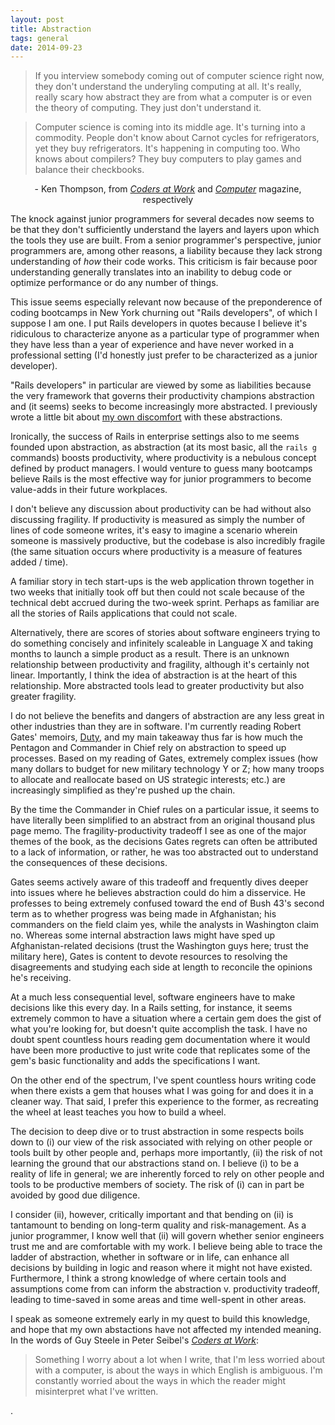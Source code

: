 ```yaml
---
layout: post
title: Abstraction
tags: general
date: 2014-09-23
---
```


<blockquote> If you interview somebody coming out of computer science right now, they don't understand the underyling computing at all. It's really, really scary how abstract they are from what a computer is or even the theory of computing. They just don't understand it. </blockquote>

<blockquote>Computer science is coming into its middle age. It's turning into a commodity. People don't know about Carnot cycles for refrigerators, yet they buy refrigerators. It's happening in computing too. Who knows about compilers? They buy computers to play games and balance their checkbooks. </blockquote> 

<center> - Ken Thompson, from <a href="http://www.amazon.com/Coders-Work-Reflections-Craft-Programming/dp/1430219483" target="_blank"><i>Coders at Work</i></a> and <a href="http://genius.cat-v.org/ken-thompson/interviews/unix-and-beyond" target="_blank"><i>Computer</i></a> magazine, respectively </center>

The knock against junior programmers for several decades now seems to be that they don't sufficiently understand the layers and layers upon which the tools they use are built. From a senior programmer's perspective, junior programmers are, among other reasons, a liability because they lack strong understanding of <i>how</i> their code works. This criticism is fair because poor understanding generally translates into an inability to debug code or optimize performance or do any number of things. 

This issue seems especially relevant now because of the preponderence of coding bootcamps in New York churning out "Rails developers", of which I suppose I am one. I put Rails developers in quotes because I believe it's ridiculous to characterize anyone as a particular type of programmer when they have less than a year of experience and have never worked in a professional setting (I'd honestly just prefer to be characterized as a junior developer). 

"Rails developers" in particular are viewed by some as liabilities because the very framework that governs their productivity champions abstraction and (it seems) seeks to become increasingly more abstracted. I previously wrote a little bit about <a href="http://benbrostoff.github.io/2014/05/28/magiccurtain/" target="_blank"> my own discomfort</a> with these abstractions. 

Ironically, the success of Rails in enterprise settings also to me seems founded upon abstraction, as abstraction (at its most basic, all the `rails g` commands) boosts productivity, where productivity is a nebulous concept defined by product managers. I would venture to guess many bootcamps believe Rails is the most effective way for junior programmers to become value-adds in their future workplaces.

I don't believe any discussion about productivity can be had without also discussing fragility. If productivity is measured as simply the number of lines of code someone writes, it's easy to imagine a scenario wherein someone is massively productive, but the codebase is also incredibly fragile (the same situation occurs where productivity is a measure of features added / time). 

A familiar story in tech start-ups is the web application thrown together in two weeks that initially took off but then could not scale because of the technical debt accrued during the two-week sprint. Perhaps as familiar are all the stories of Rails applications that could not scale. 

Alternatively, there are scores of stories about software engineers trying to do something concisely and infinitely scaleable in Language X and taking months to launch a simple product as a result. There is an unknown relationship between productivity and fragility, although it's certainly not linear. Importantly, I think the idea of abstraction is at the heart of this relationship. More abstracted tools lead to greater productivity but also greater fragility.

I do not believe the benefits and dangers of abstraction are any less great in other industries than they are in software. I'm currently reading Robert Gates' memoirs, <a href="http://www.amazon.com/Duty-Memoirs-Secretary-at-War/dp/0307959473" target="_blank">Duty</a>, and my main takeaway thus far is how much the Pentagon and Commander in Chief rely on abstraction to speed up processes. Based on my reading of Gates, extremely complex issues (how many dollars to budget for new military technology Y or Z; how many troops to allocate and reallocate based on US strategic interests; etc.) are increasingly simplified as they're pushed up the chain. 

By the time the Commander in Chief rules on a particular issue, it seems to have literally been simplified to an abstract from an original thousand plus page memo. The fragility-productivity tradeoff I see as one of the major themes of the book, as the decisions Gates regrets can often be attributed to a lack of information, or rather, he was too abstracted out to understand the consequences of these decisions.

Gates seems actively aware of this tradeoff and frequently dives deeper into issues where he believes abstraction could do him a disservice. He professes to being extremely confused toward the end of Bush 43's second term as to whether progress was being made in Afghanistan; his commanders on the field claim yes, while the analysts in Washington claim no. Whereas some internal abstraction laws might have sped up Afghanistan-related decisions (trust the Washington guys here; trust the military here), Gates is content to devote resources to resolving the disagreements and studying each side at length to reconcile the opinions he's receiving.

At a much less consequential level, software engineers have to make decisions like this every day. In a Rails setting, for instance, it seems extremely common to have a situation where a certain gem does the gist of what you're looking for, but doesn't quite accomplish the task. I have no doubt spent countless hours reading gem documentation where it would have been more productive to just write code that replicates some of the gem's basic functionality and adds the specifications I want. 

On the other end of the spectrum, I've spent countless hours writing code when there exists a gem that houses what I was going for and does it in a cleaner way. That said, I prefer this experience to the former, as recreating the wheel at least teaches you how to build a wheel.

The decision to deep dive or to trust abstraction in some respects boils down to (i) our view of the risk associated with relying on other people or tools built by other people and, perhaps more importantly, (ii) the risk of not learning the ground that our abstractions stand on. I believe (i) to be a reality of life in general; we are inherently forced to rely on other people and tools to be productive members of society. The risk of (i) can in part be avoided by good due diligence.

I consider (ii), however, critically important and that bending on (ii) is tantamount to bending on long-term quality and risk-management. As a junior programmer, I know well that (ii) will govern whether senior engineers trust me and are comfortable with my work. I believe being able to trace the ladder of abstraction, whether in software or in life, can enhance all decisions by building in logic and reason where it might not have existed. Furthermore, I think a strong knowledge of where certain tools and assumptions come from can inform the abstraction v. productivity tradeoff, leading to time-saved in some areas and time well-spent in other areas.

I speak as someone extremely early in my quest to build this knowledge, and hope that my own abstactions have not affected my intended meaning. In the words of Guy Steele in Peter Seibel's <a href="http://www.amazon.com/Coders-Work-Reflections-Craft-Programming/dp/1430219483/" target="_blank"><i>Coders at Work</i></a>:

<blockquote> Something I worry about a lot when I write, that I'm less worried about with a computer, is about the ways in which English is ambiguous. I'm constantly worried about the ways in which the reader might misinterpret what I've written. </blockquote>. 




